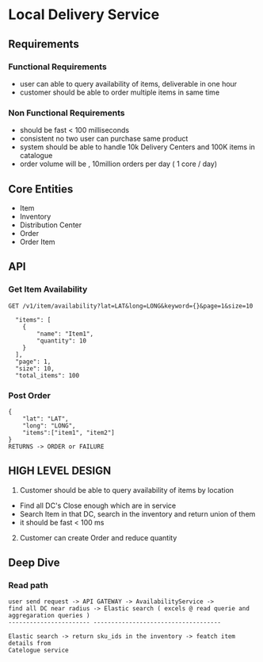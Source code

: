 # Local Delivery Service
## Requirements
### Functional Requirements
- user can able to query availability of items, deliverable in one hour
- customer should be able to order multiple items in same time
### Non Functional Requirements
* should be fast < 100 milliseconds
* consistent no two user can purchase same product
* system should be able to handle 10k Delivery Centers and 100K items in catalogue
* order volume will be , 10million orders per day ( 1 core / day)

## Core Entities
* Item
* Inventory
* Distribution Center
* Order
* Order Item

## API
### Get Item Availability
```GET /v1/item/availability?lat=LAT&long=LONG&keyword={}&page=1&size=10```
``` {
  "items": [
    {
        "name": "Item1",
        "quantity": 10
    }
  ],
  "page": 1,
  "size": 10,
  "total_items": 100
```
### Post Order
``` POST /v1/order
{
    "lat": "LAT", 
    "long": "LONG",
    "items":["item1", "item2"]
}
RETURNS -> ORDER or FAILURE
```

## HIGH LEVEL DESIGN
1)  Customer should be able to query availability of items by location
   - Find all DC's Close enough which are in service
   - Search Item in that DC, search in the inventory and return union of them
   - it should be fast < 100 ms
2) Customer can create Order and reduce quantity 

## Deep Dive
### Read path
```
user send request -> API GATEWAY -> AvailabilityService -> 
find all DC near radius -> Elastic search ( excels @ read querie and 
aggregaration queries ) 
----------------------- ------------------------------------

Elastic search -> return sku_ids in the inventory -> featch item details from 
Catelogue service


```











